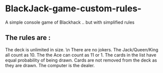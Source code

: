 # BlackJack-game-custom-rules-
A simple console game of Blackhack .. but with simplified rules

## The rules are :

The deck is unlimited in size. \n
There are no jokers. 
The Jack/Queen/King all count as 10.
The the Ace can count as 11 or 1.
The cards in the list have equal probability of being drawn.
Cards are not removed from the deck as they are drawn.
The computer is the dealer.
